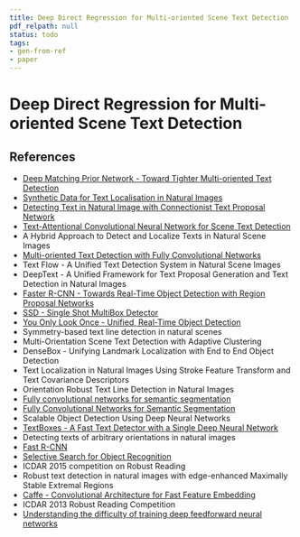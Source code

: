 ```yaml
---
title: Deep Direct Regression for Multi-oriented Scene Text Detection
pdf_relpath: null
status: todo
tags:
- gen-from-ref
- paper
---
```


# Deep Direct Regression for Multi-oriented Scene Text Detection

## References

- [Deep Matching Prior Network - Toward Tighter Multi-oriented Text Detection](./deep-matching-prior-network-toward-tighter-multi-oriented-text-detection.md)
- [Synthetic Data for Text Localisation in Natural Images](./synthetic-data-for-text-localisation-in-natural-images.md)
- [Detecting Text in Natural Image with Connectionist Text Proposal Network](./detecting-text-in-natural-image-with-connectionist-text-proposal-network.md)
- [Text-Attentional Convolutional Neural Network for Scene Text Detection](./text-attentional-convolutional-neural-network-for-scene-text-detection.md)
- A Hybrid Approach to Detect and Localize Texts in Natural Scene Images
- [Multi-oriented Text Detection with Fully Convolutional Networks](./multi-oriented-text-detection-with-fully-convolutional-networks.md)
- Text Flow - A Unified Text Detection System in Natural Scene Images
- DeepText - A Unified Framework for Text Proposal Generation and Text Detection in Natural Images
- [Faster R-CNN - Towards Real-Time Object Detection with Region Proposal Networks](./faster-r-cnn-towards-real-time-object-detection-with-region-proposal-networks.md)
- [SSD - Single Shot MultiBox Detector](./ssd-single-shot-multibox-detector.md)
- [You Only Look Once - Unified, Real-Time Object Detection](./you-only-look-once-unified-real-time-object-detection.md)
- Symmetry-based text line detection in natural scenes
- Multi-Orientation Scene Text Detection with Adaptive Clustering
- DenseBox - Unifying Landmark Localization with End to End Object Detection
- Text Localization in Natural Images Using Stroke Feature Transform and Text Covariance Descriptors
- Orientation Robust Text Line Detection in Natural Images
- [Fully convolutional networks for semantic segmentation](./fully-convolutional-networks-for-semantic-segmentation.md)
- [Fully Convolutional Networks for Semantic Segmentation](./fully-convolutional-networks-for-semantic-segmentation.md)
- Scalable Object Detection Using Deep Neural Networks
- [TextBoxes - A Fast Text Detector with a Single Deep Neural Network](./textboxes-a-fast-text-detector-with-a-single-deep-neural-network.md)
- Detecting texts of arbitrary orientations in natural images
- [Fast R-CNN](./fast-r-cnn.md)
- [Selective Search for Object Recognition](./selective-search-for-object-recognition.md)
- ICDAR 2015 competition on Robust Reading
- Robust text detection in natural images with edge-enhanced Maximally Stable Extremal Regions
- [Caffe - Convolutional Architecture for Fast Feature Embedding](./caffe-convolutional-architecture-for-fast-feature-embedding.md)
- ICDAR 2013 Robust Reading Competition
- [Understanding the difficulty of training deep feedforward neural networks](./understanding-the-difficulty-of-training-deep-feedforward-neural-networks.md)
